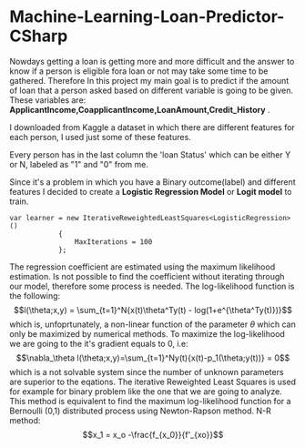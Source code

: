 # Machine-Learning-Loan-Predictor-CSharp
Nowdays getting a loan is getting more and more difficult and the answer to know if a person is eligible fora
loan or not may take some time to be gathered.
Therefore In this project my main goal is to predict if the amount of loan that a person asked based on
different variable is going to be given.
These variables are: 
**ApplicantIncome,CoapplicantIncome,LoanAmount,Credit_History** .

I downloaded from Kaggle a dataset in which there are different features for each person, I used just some of these features.

Every person has in the last column the 'loan Status' which can be either Y or N, labeled as "1" and "0" from me.

Since it's a problem in which you have a Binary outcome(label) and different features I decided to create a **Logistic Regression Model** or **Logit model** to train.
```
var learner = new IterativeReweightedLeastSquares<LogisticRegression>()
            {
                MaxIterations = 100
            };
```
The regression coefficient are estimated using the maximum likelihood estimation. Is not possible to find the coefficient without iterating through our model, therefore some process is needed.
The log-likelihood function is the following:
$$l(\theta;x,y) = \sum_{t=1}^N{x(t)\theta^Ty(t) - log(1+e^{\theta^Ty(t)})}$$ which is, unfoprtunately, a non-linear function of the parameter $\theta$ which can only be maximized by numerical methods. To maximize the log-likelihood we are going to the it's gradient equals to 0, i.e:
$$\nabla_\theta l(\theta;x,y)=\sum_{t=1}^Ny(t){x(t)-p_1(\theta;y(t))} = 0$$ which is a not solvable system since the number of unknown parameters are superior to the eqations.
The iterative Reweighted Least Squares is used for example for binary problem like the one that we are going to analyze.
This method is equivalent to find the maximum log-likelihood function for a Bernoulli (0,1) distributed process using Newton-Rapson method.
N-R method:
$$x_1 = x_o -\frac{f_{x_0}}{f'_{xo}}$$

